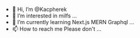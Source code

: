 - 👋 Hi, I’m @Kacpherek
- 👀 I’m interested in milfs ...
- 🌱 I’m currently learning Next.js MERN Graphql ...
- 📫 How to reach me Please don't ...

<!---
Kacpherek/Kacpherek is a ✨ special ✨ repository because its `README.md` (this file) appears on your GitHub profile.
You can click the Preview link to take a look at your changes.
--->
